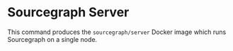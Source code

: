 # Sourcegraph Server

This command produces the `sourcegraph/server` Docker image which runs Sourcegraph on a single node.
